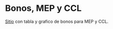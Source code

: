 # Bonos, MEP y CCL

[Sitio](https://secret-crag-60610.herokuapp.com/) con tabla y grafico de bonos para MEP y CCL.
